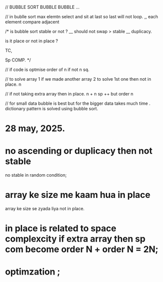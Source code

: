 //      BUBBLE SORT   BUBBLE     BUBBLE ... 

//    in bublle sort max elemtn select and sit at last so   last will not loop. ,,  each element compare adjacent 

/*   is bubble sort stable or not ?  __ should not swap >  stable __ duplicacy.  

is it place or not in place ? 

TC,  

Sp COMP. 
*/



//  if code is optmise order of n    if not  n sq.  


//  to solve array 1     if we made another array 2 to solve   1st one   then not in place.  n

//   if not taking extra array  then    in place.  n + n sp ++  but  order n 

//   for small data bubble is best   but for the bigger data  takes much time .  dictionary pattern is solved using bubble sort.  







#  28 may, 2025. 

# no ascending or duplicacy  then  not stable
no stable in random condition; 


# array ke size me kaam hua  in place  

array ke size se zyada liya   not in place.  


#  in place is related to space complexcity   if extra array then  sp com become  order N + order N =  2N; 



# optimzation ;  
























